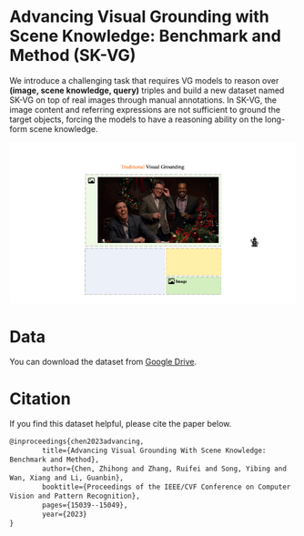 # Advancing Visual Grounding with Scene Knowledge: Benchmark and Method (SK-VG)

We introduce a challenging task that requires VG models to reason over **(image, scene knowledge, query)** triples and build a new dataset named SK-VG on top of real images through manual annotations.
In SK-VG, the image content and referring expressions  are not sufficient to ground the target objects, forcing the models to have a reasoning ability on the long-form scene  knowledge.

![image](assets/animation.gif)

# Data

You can download the dataset from [Google Drive](https://drive.google.com/file/d/1XShB2JK0WDG_KDRE2obCHuAjkoCmTo4f/view?usp=sharing).

# Citation
If you find this dataset helpful, please cite the paper below.

```angular2html
@inproceedings{chen2023advancing,
        title={Advancing Visual Grounding With Scene Knowledge: Benchmark and Method},
        author={Chen, Zhihong and Zhang, Ruifei and Song, Yibing and Wan, Xiang and Li, Guanbin},
        booktitle={Proceedings of the IEEE/CVF Conference on Computer Vision and Pattern Recognition},
        pages={15039--15049},
        year={2023}
}
```
